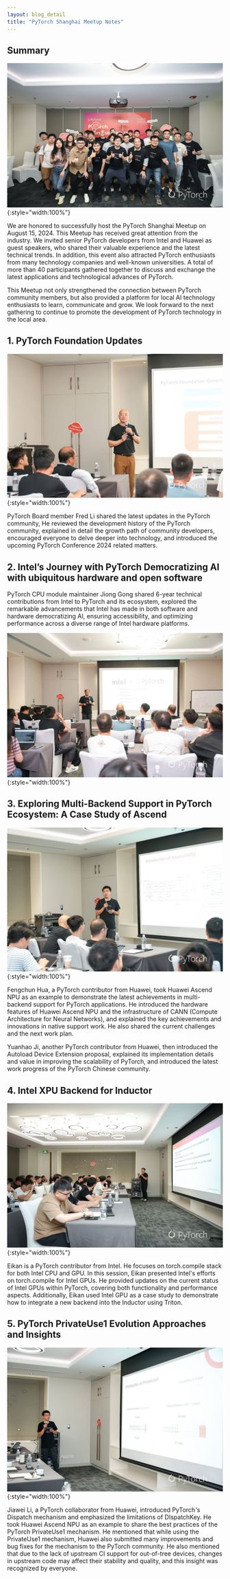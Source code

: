 ```yaml
---
layout: blog_detail
title: "PyTorch Shanghai Meetup Notes"
---
```


## Summary

![group photo](/assets/images/pytorch-shanghai-notes/fg1.jpg){:style="width:100%"}

We are honored to successfully host the PyTorch Shanghai Meetup on August 15, 2024\. This Meetup has received great attention from the industry. We invited senior PyTorch developers from Intel and Huawei as guest speakers, who shared their valuable experience and the latest technical trends. In addition, this event also attracted PyTorch enthusiasts from many technology companies and well-known universities. A total of more than 40 participants gathered together to discuss and exchange the latest applications and technological advances of PyTorch.  

This Meetup not only strengthened the connection between PyTorch community members, but also provided a platform for local AI technology enthusiasts to learn, communicate and grow. We look forward to the next gathering to continue to promote the development of PyTorch technology in the local area.

## 1\. PyTorch Foundation Updates

![man instructing students](/assets/images/pytorch-shanghai-notes/fg2.jpg){:style="width:100%"}

PyTorch Board member Fred Li shared the latest updates in the PyTorch community, He reviewed the development history of the PyTorch community, explained in detail the growth path of community developers, encouraged everyone to delve deeper into technology, and introduced the upcoming PyTorch Conference 2024 related matters.

## 2\. Intel’s Journey with PyTorch Democratizing AI with ubiquitous hardware and open software

PyTorch CPU module maintainer Jiong Gong shared 6-year technical contributions from Intel to PyTorch and its ecosystem, explored the remarkable advancements that Intel has made in both software and hardware democratizing AI, ensuring accessibility, and optimizing performance across a diverse range of Intel hardware platforms.

![man instructing students](/assets/images/pytorch-shanghai-notes/fg3.jpg){:style="width:100%"}

## 3\. Exploring Multi-Backend Support in PyTorch Ecosystem: A Case Study of Ascend

![man instructing students](/assets/images/pytorch-shanghai-notes/fg4.jpg){:style="width:100%"}

Fengchun Hua, a PyTorch contributor from Huawei, took Huawei Ascend NPU as an example to demonstrate the latest achievements in multi-backend support for PyTorch applications. He introduced the hardware features of Huawei Ascend NPU and the infrastructure of CANN (Compute Architecture for Neural Networks), and explained the key achievements and innovations in native support work. He also shared the current challenges and the next work plan.  

Yuanhao Ji, another PyTorch contributor from Huawei, then introduced the Autoload Device Extension proposal, explained its implementation details and value in improving the scalability of PyTorch, and introduced the latest work progress of the PyTorch Chinese community.

## 4\. Intel XPU Backend for Inductor

![man instructing students](/assets/images/pytorch-shanghai-notes/fg5.jpg){:style="width:100%"}

Eikan is a PyTorch contributor from Intel. He focuses on torch.compile stack for both Intel CPU and GPU. In this session, Eikan presented Intel's efforts on torch.compile for Intel GPUs. He provided updates on the current status of Intel GPUs within PyTorch, covering both functionality and performance aspects. Additionally, Eikan used Intel GPU as a case study to demonstrate how to integrate a new backend into the Inductor using Triton. 

## 5\. PyTorch PrivateUse1 Evolution Approaches and Insights

![man instructing students](/assets/images/pytorch-shanghai-notes/fg6.jpg){:style="width:100%"}

Jiawei Li, a PyTorch collaborator from Huawei, introduced PyTorch's Dispatch mechanism and emphasized the limitations of DIspatchKey. He took Huawei Ascend NPU as an example to share the best practices of the PyTorch PrivateUse1 mechanism. He mentioned that while using the PrivateUse1 mechanism, Huawei also submitted many improvements and bug fixes for the mechanism to the PyTorch community. He also mentioned that due to the lack of upstream CI support for out-of-tree devices, changes in upstream code may affect their stability and quality, and this insight was recognized by everyone.  
